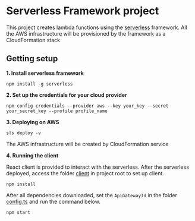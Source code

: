 # Serverless Framework project

This project creates lambda functions using the [serverless](https://serverless.com/) framework.
All the AWS infrastructure will be provisioned by the framework as a CloudFormation stack

## Getting setup

**1. Install serverless framework**

```shell
npm install -g serverless
```

**2. Set up the credentials for your cloud provider**

```shell
npm config credentials --provider aws --key your_key --secret your_secret_key --profile profile_name
  ```

**3. Deploying on AWS**

```shell
sls deploy -v
```

The AWS infrastructure will be created by CloudFormation service

**4. Running the client**

React client is provided to interact with the serverless. After the serverless deployed, access the folder [client](https://github.com/fthiagomedeiros/groups-serverless-lambda/tree/master/client) in project root to set up client.

```shell
npm install
```

After all dependencies downloaded, set the `ApiGatewayId` in the folder [config.ts](https://github.com/fthiagomedeiros/groups-serverless-lambda/blob/master/client/src/config.ts) and run the command below.

```shell
npm start
```

